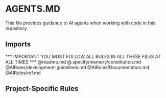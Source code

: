 # AGENTS.MD

This file provides guidance to AI agents when working with code in this repository.

## Imports
*** IMPORTANT YOU MUST FOLLOW ALL RULES IN ALL THESE FILES AT ALL TIMES ***
@readme.md
@.specify/memory/constitution.md
@AIRules/development-guidelines.md
@AIRules/Documentation.md
@AIRules/ref.md

## Project-Specific Rules

